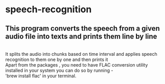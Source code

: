 # speech-recognition
## This program converts the speech from a given audio file into texts and prints them line by line 
<br> It splits the audio into chunks based on time interval and applies speech recognition to them one by one and then prints it 
<br>
Apart from the packages , you need to have FLAC conversion utility installed in your system you can do so by running - <br> 'brew install flac' in your terminal.
